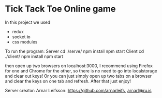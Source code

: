 # Tick Tack Toe Online game
In this project we used
- redux
- socket io
- css modules

To run the program:
 Server
  cd ./serve/
  npm install
  npm start
 Client
  cd ./client/
  npm install
  npm start

then open up two browsers on localhost:3000, 
I recommend using Firefox for one and Chrome for the other, so there is no need to go into localstorage and clear out keys!
Or you can just simply open up two tabs on a browser and clear the keys on one tab and refresh.
After that just enjoy!

Server creator:
Arnar Leifsson: https://github.com/arnarleifs, arnarl@ru.is
